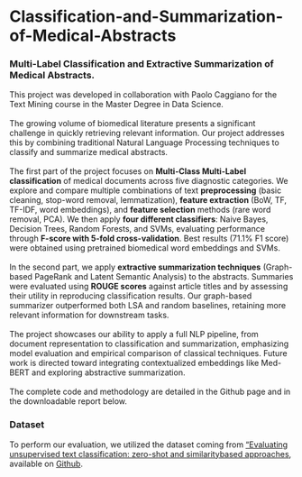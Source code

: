 # Classification-and-Summarization-of-Medical-Abstracts
### Multi-Label Classification and Extractive Summarization of Medical Abstracts.

This project was developed in collaboration with Paolo Caggiano for the Text Mining course in the Master Degree in Data Science.<br><br>
The growing volume of biomedical literature presents a significant challenge in quickly retrieving relevant information. Our project addresses this by combining traditional Natural Language Processing techniques to classify and summarize medical abstracts.<br><br>
The first part of the project focuses on <strong>Multi-Class Multi-Label classification</strong> of medical documents across five diagnostic categories. We explore and compare multiple combinations of text <strong>preprocessing</strong> (basic cleaning, stop-word removal, lemmatization), <strong>feature extraction</strong> (BoW, TF, TF-IDF, word embeddings), and <strong>feature selection</strong> methods (rare word removal, PCA). We then apply <strong>four different classifiers</strong>: Naive Bayes, Decision Trees, Random Forests, and SVMs, evaluating performance through <strong>F-score with 5-fold cross-validation</strong>. Best results (71.1% F1 score) were obtained using pretrained biomedical word embeddings and SVMs.<br><br>
In the second part, we apply <strong>extractive summarization techniques</strong> (Graph-based PageRank and Latent Semantic Analysis) to the abstracts. Summaries were evaluated using <strong>ROUGE scores</strong> against article titles and by assessing their utility in reproducing classification results. Our graph-based summarizer outperformed both LSA and random baselines, retaining more relevant information for downstream tasks.<br><br>
The project showcases our ability to apply a full NLP pipeline, from document representation to classification and summarization, emphasizing model evaluation and empirical comparison of classical techniques. Future work is directed toward integrating contextualized embeddings like Med-BERT and exploring abstractive summarization.<br><br>
The complete code and methodology are detailed in the Github page and in the downloadable report below.

### Dataset
To perform our evaluation, we utilized the dataset coming from [“Evaluating unsupervised text classification: zero-shot and similaritybased approaches](https://dl.acm.org/doi/abs/10.1145/3582768.3582795), available on [Github](https://github.com/sebischair/medical-abstracts-tc-corpus).
